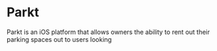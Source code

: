 # Parkt

Parkt is an iOS platform that allows owners the ability to rent out their parking spaces out to users looking 
